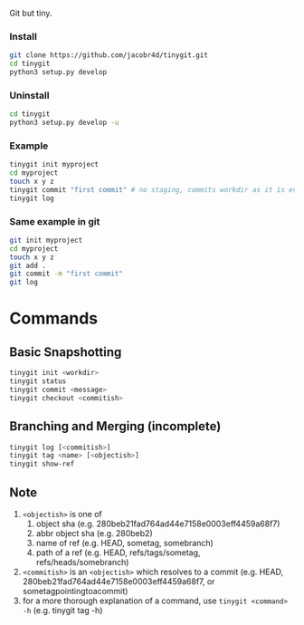 Git but tiny.

### Install

```bash
git clone https://github.com/jacobr4d/tinygit.git
cd tinygit
python3 setup.py develop
```

### Uninstall
```bash
cd tinygit
python3 setup.py develop -u
```

### Example

```bash
tinygit init myproject
cd myproject
touch x y z
tinygit commit "first commit" # no staging, commits workdir as it is every time
tinygit log
```

### Same example in git

```bash
git init myproject
cd myproject
touch x y z
git add .
git commit -m "first commit"
git log
```

# Commands

## Basic Snapshotting
```bash
tinygit init <workdir>
tinygit status
tinygit commit <message>
tinygit checkout <commitish>
```

## Branching and Merging (incomplete)
```bash
tinygit log [<commitish>]
tinygit tag <name> [<objectish>]
tinygit show-ref 
```

## Note
1. ```<objectish>``` is one of
    1. object sha (e.g. 280beb21fad764ad44e7158e0003eff4459a68f7)
    1. abbr object sha (e.g. 280beb2)
    1. name of ref (e.g. HEAD, sometag, somebranch)
    1. path of a ref (e.g. HEAD, refs/tags/sometag, refs/heads/somebranch)
1. ```<commitish>``` is an ```<objectish>``` which resolves to a commit (e.g. HEAD, 280beb21fad764ad44e7158e0003eff4459a68f7, or sometagpointingtoacommit)
1. for a more thorough explanation of a command, use ```tinygit <command> -h``` (e.g. tinygit tag -h)
